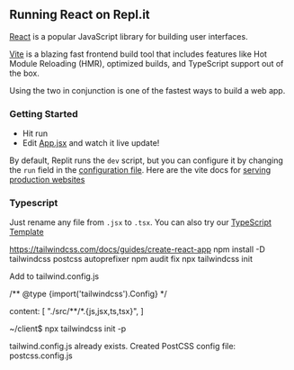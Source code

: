 ## Running React on Repl.it

[React](https://reactjs.org/) is a popular JavaScript library for building user interfaces.

[Vite](https://vitejs.dev/) is a blazing fast frontend build tool that includes features like Hot Module Reloading (HMR), optimized builds, and TypeScript support out of the box.

Using the two in conjunction is one of the fastest ways to build a web app.

### Getting Started
- Hit run
- Edit [App.jsx](#src/App.jsx) and watch it live update!

By default, Replit runs the `dev` script, but you can configure it by changing the `run` field in the [configuration file](#.replit). Here are the vite docs for [serving production websites](https://vitejs.dev/guide/build.html)

### Typescript

Just rename any file from `.jsx` to `.tsx`. You can also try our [TypeScript Template](https://replit.com/@replit/React-TypeScript)


https://tailwindcss.com/docs/guides/create-react-app
npm install -D tailwindcss postcss autoprefixer
npm audit fix
npx tailwindcss init

Add to tailwind.config.js

/** @type {import('tailwindcss').Config} */

  content: [
    "./src/**/*.{js,jsx,ts,tsx}",
  ]

~/client$ npx tailwindcss init -p

tailwind.config.js already exists.
Created PostCSS config file: postcss.config.js
